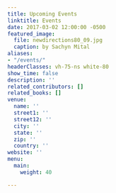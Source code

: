 ```yaml
---
title: Upcoming Events
linktitle: Events
date: 2017-03-02 12:00:00 -0500
featured_image:
  file: newdirections80_09.jpg
  caption: by Sachyn Mital
aliases:
- "/events/"
headerClasses: vh-75-ns white-80
show_time: false
description: ''
related_contributors: []
related_books: []
venue:
  name: ''
  street1: ''
  street12: ''
  city: ''
  state: ''
  zip: ''
  country: ''
website: ''
menu:
  main:
    weight: 40

---
```

